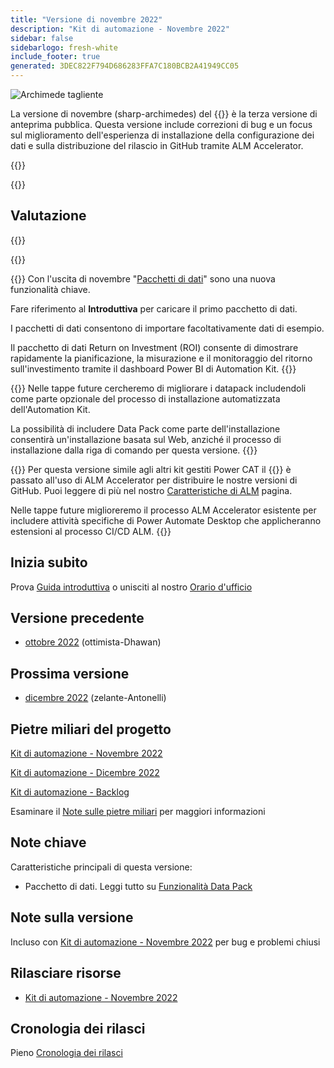 ```yaml
---
title: "Versione di novembre 2022"
description: "Kit di automazione - Novembre 2022"
sidebar: false
sidebarlogo: fresh-white
include_footer: true
generated: 3DEC822F794D686283FFA7C180BCB2A41949CC05
---
```


<div class="optional">

![Archimede tagliente](/images/sharp-archimedes.png)

La versione di novembre (sharp-archimedes) del {{<product-name>}} è la terza versione di anteprima pubblica. Questa versione include correzioni di bug e un focus sul miglioramento dell'esperienza di installazione della configurazione dei dati e sulla distribuzione del rilascio in GitHub tramite ALM Accelerator.

</div>

{{<presentation slides="1,2,3">}}

<div class="optional">

{{<presentationStyles>}}

## Valutazione

{{<questions name="/content/it/releases/november-2022.json" completed="Grazie per aver fornito feedback" showNavigationButtons="false" locale="it">}}

</div>

{{<slideStyles>}}

{{<slide  id="slide1" audio="releases/november-2022/DataPacks.mp3" description="Automation Kit Overview" image="releases/november-2022/DataPacks.svg" >}}
Con l'uscita di novembre "[Pacchetti di dati](/it/features/datapacks)" sono una nuova funzionalità chiave.

Fare riferimento al **Introduttiva** per caricare il primo pacchetto di dati.

I pacchetti di dati consentono di importare facoltativamente dati di esempio.

Il pacchetto di dati Return on Investment (ROI) consente di dimostrare rapidamente la pianificazione, la misurazione e il monitoraggio del ritorno sull'investimento tramite il dashboard Power BI di Automation Kit.
{{</slide>}}

{{<slide  id="slide2" audio="releases/november-2022/DataPacks-WhatsNext.mp3" description="Automation Kit Features" image="releases/november-2022/DataPacks-WhatsNext.svg?v=1" >}}
Nelle tappe future cercheremo di migliorare i datapack includendoli come parte opzionale del processo di installazione automatizzata dell'Automation Kit.

La possibilità di includere Data Pack come parte dell'installazione consentirà un'installazione basata sul Web, anziché il processo di installazione dalla riga di comando per questa versione.
{{</slide>}}


{{<slide id="slide3" audio="releases/november-2022/alm-roadmap.mp3" description="ALM Roadmap" localImage="/images/illustrations/alm-roadmap-2022-11.svg" >}}
Per questa versione simile agli altri kit gestiti Power CAT il {{<product-name>}} è passato all'uso di ALM Accelerator per distribuire le nostre versioni di GitHub. Puoi leggere di più nel nostro [Caratteristiche di ALM](/it/features/alm) pagina.

Nelle tappe future miglioreremo il processo ALM Accelerator esistente per includere attività specifiche di Power Automate Desktop che applicheranno estensioni al processo CI/CD ALM.
{{</slide>}}

<div class="optional">

## Inizia subito

Prova [Guida introduttiva](/it/get-started) o unisciti al nostro [Orario d'ufficio](/it/office-hours)

## Versione precedente

- [ottobre 2022](/it/releases/october-2022) (ottimista-Dhawan)

## Prossima versione

- [dicembre 2022](/it/releases/december-2022) (zelante-Antonelli)

## Pietre miliari del progetto

[Kit di automazione - Novembre 2022](https://github.com/orgs/microsoft/projects/486/views/4)

[Kit di automazione - Dicembre 2022](https://github.com/orgs/microsoft/projects/486/views/5)

[Kit di automazione - Backlog](https://github.com/orgs/microsoft/projects/486/views/1)

Esaminare il [Note sulle pietre miliari](/it/releases/milestones) per maggiori informazioni

## Note chiave

Caratteristiche principali di questa versione:

- Pacchetto di dati. Leggi tutto su [Funzionalità Data Pack](/it/features/datapacks)

## Note sulla versione

Incluso con [Kit di automazione - Novembre 2022](https://github.com/microsoft/powercat-automation-kit/releases/tag/AutomationKit-November2022) per bug e problemi chiusi

## Rilasciare risorse

- [Kit di automazione - Novembre 2022](https://github.com/microsoft/powercat-automation-kit/releases/tag/AutomationKit-November2022)

## Cronologia dei rilasci

Pieno [Cronologia dei rilasci](/it/releases)

</div>
